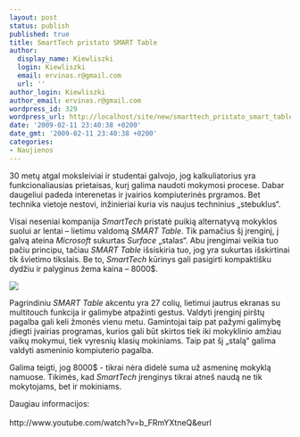 ```yaml
---
layout: post
status: publish
published: true
title: SmartTech pristato SMART Table
author:
  display_name: Kiewliszki
  login: Kiewliszki
  email: ervinas.r@gmail.com
  url: ''
author_login: Kiewliszki
author_email: ervinas.r@gmail.com
wordpress_id: 329
wordpress_url: http://localhost/site/new/smarttech_pristato_smart_table/
date: '2009-02-11 23:40:38 +0200'
date_gmt: '2009-02-11 23:40:38 +0200'
categories:
- Naujienos
---
```

<p>30 metų atgal moksleiviai ir studentai galvojo, jog kalkuliatorius yra funkcionaliausias prietaisas, kurį galima naudoti mokymosi procese. Dabar daugeliui padeda interenetas ir įvairios kompiuterinės prgramos. Bet technika vietoje nestovi, inžinieriai kuria vis naujus techninius „stebuklus“.</p>
<p>Visai neseniai kompanija <i>SmartTech</i> pristatė puikią alternatyvą mokyklos suolui ar lentai – lietimu valdomą <i>SMART Table</i>. Tik pamačius šį įrenginį, į galvą ateina <i>Microsoft</i> sukurtas <i>Surface</i> „stalas“. Abu įrengimai veikia tuo pačiu principu, tačiau <i>SMART Table</i> išsiskiria tuo, jog yra sukurtas išskirtinai tik švietimo tikslais. Be to, <i>SmartTech</i> kūrinys gali pasigirti kompaktišku dydžiu ir palyginus žema kaina – 8000$.</p>
<p><img src="http://svarke.technews.lt/stalas" /></p>
<p>Pagrindiniu <i>SMART Table</i> akcentu yra 27 colių, lietimui jautrus ekranas su multitouch funkcija ir galimybe atpažinti gestus. Valdyti įrenginį pirštų pagalba gali keli žmonės vienu metu. Gamintojai taip pat pažymi galimybę įdiegti įvairias programas, kurios gali būt skirtos tiek iki mokyklinio amžiau vaikų mokymui, tiek vyresnių klasių mokiniams. Taip pat šį „stalą“ galima valdyti asmeninio kompiuterio pagalba.</p>
<p>Galima teigti, jog 8000$ - tikrai nėra didelė suma už asmeninę mokyklą namuose. Tikimės, kad <i>SmartTech</i> įrenginys tikrai atneš naudą ne tik mokytojams, bet ir mokiniams.</p>
<p>Daugiau informacijos:<br />
<br />http://www.youtube.com/watch?v=b_FRmYXtneQ&eurl</p>
